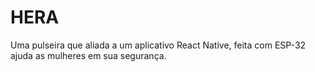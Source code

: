 # HERA

Uma pulseira que aliada a um aplicativo React Native, feita com ESP-32 ajuda as mulheres em sua segurança.
